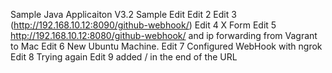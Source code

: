 Sample Java Applicaiton V3.2
Sample Edit
Edit 2
Edit 3 (http://192.168.10.12:8090/github-webhook/)
Edit 4 X Form
Edit 5 http://192.168.10.12:8080/github-webhook/ and ip forwarding from Vagrant to Mac
Edit 6 New Ubuntu Machine.
Edit 7 Configured WebHook with ngrok
Edit 8 Trying again
Edit 9 added / in the end of the URL
